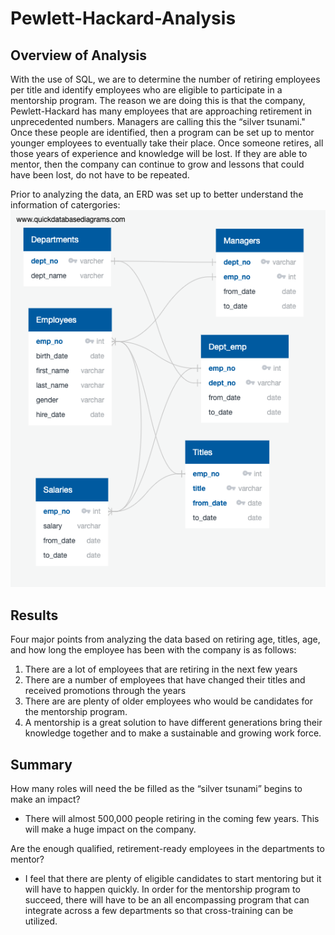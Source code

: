 # Pewlett-Hackard-Analysis

## Overview of Analysis 
With the use of SQL, we are to determine the number of retiring employees per title and identify employees who are eligible to participate in a mentorship program. The reason we are doing this is that the company, Pewlett-Hackard has many employees that are approaching retirement in unprecedented numbers. Managers are calling this the “silver tsunami." Once these people are identified, then a program can be set up to mentor younger employees to eventually take their place. Once someone retires, all those years of experience and knowledge will be lost. If they are able to mentor, then the company can continue to grow and lessons that could have been lost, do not have to be repeated. 

Prior to analyzing the data, an ERD was set up to better understand the information of catergories:
![](https://github.com/holleyvoegtle/Pewlett-Hackard-Analysis/blob/main/EmployeeDB.png)

## Results 
 Four major points from analyzing the data based on retiring age, titles, age, and how long the employee has been with the company is as follows:
1) There are a lot of employees that are retiring in the next few years
2) There are a number of employees that have changed their titles and received promotions through the years
3) There are are plenty of older employees who would be candidates for the mentorship program.
4) A mentorship is a great solution to have different generations bring their knowledge together and to make a sustainable and growing work force.

## Summary

How many roles will need the be filled as the “silver tsunami” begins to make an impact? 
- There will almost 500,000 people retiring in the coming few years. This will make a huge impact on the company.

Are the enough qualified, retirement-ready employees in the departments to mentor? 
- I feel that there are plenty of eligible candidates to start mentoring but it will have to happen quickly. In order for the mentorship program to succeed, there will have to be an all encompassing	program that can integrate across a few departments so that cross-training can be utilized. 
